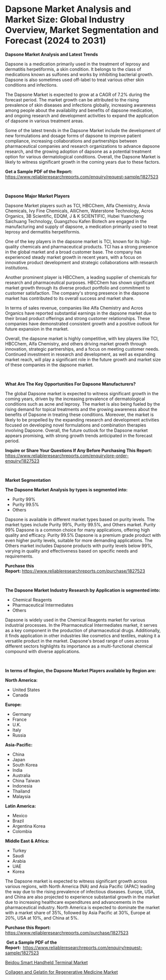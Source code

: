 <p><h1>Dapsone Market Analysis and Market Size: Global Industry Overview, Market Segmentation and Forecast (2024 to 2031)</h1></p><p><strong>Dapsone Market Analysis and Latest Trends</strong></p>
<p><p>Dapsone is a medication primarily used in the treatment of leprosy and dermatitis herpetiformis, a skin condition. It belongs to the class of medications known as sulfones and works by inhibiting bacterial growth. Dapsone is also sometimes used off-label to treat various other skin conditions and infections.</p><p>The Dapsone Market is expected to grow at a CAGR of 7.2% during the forecast period. The market growth can be attributed to the rising prevalence of skin diseases and infections globally, increasing awareness among people about the availability and benefits of dapsone medication, and ongoing research and development activities to expand the application of dapsone in various treatment areas.</p><p>Some of the latest trends in the Dapsone Market include the development of new formulations and dosage forms of dapsone to improve patient compliance, increasing collaborations and partnerships between pharmaceutical companies and research organizations to advance dapsone research, and the growing adoption of dapsone as a potential treatment option for various dermatological conditions. Overall, the Dapsone Market is likely to witness significant growth in the coming years due to these factors.</p></p>
<p><strong>Get a Sample PDF of the Report:&nbsp;</strong> <a href="https://www.reliableresearchreports.com/enquiry/request-sample/1827523">https://www.reliableresearchreports.com/enquiry/request-sample/1827523</a></p>
<p>&nbsp;</p>
<p><strong>Dapsone Major Market Players</strong></p>
<p><p>Dapsone Market players such as TCI, HBCChem, Alfa Chemistry, Anvia Chemicals, Ivy Fine Chemicals, AlliChem, Waterstone Technology, Acros Organics, 3B Scientific, EDQM, J & K SCIENTIFIC, Hubei Yuancheng Saichuang Technology, Guangzhou Kafen Biotech are engaged in the manufacturing and supply of dapsone, a medication primarily used to treat leprosy and dermatitis herpetiformis.</p><p>One of the key players in the dapsone market is TCI, known for its high-quality chemicals and pharmaceutical products. TCI has a strong presence in the global market and a broad customer base. The company has experienced steady market growth in recent years, with a focus on innovative product development and strategic collaborations with research institutions.</p><p>Another prominent player is HBCChem, a leading supplier of chemicals for research and pharmaceutical purposes. HBCChem has shown significant market growth through its diverse product portfolio and commitment to customer satisfaction. The company's strong presence in the dapsone market has contributed to its overall success and market share.</p><p>In terms of sales revenue, companies like Alfa Chemistry and Acros Organics have reported substantial earnings in the dapsone market due to their broad product offerings and strong customer relationships. These companies have demonstrated consistent growth and a positive outlook for future expansion in the market.</p><p>Overall, the dapsone market is highly competitive, with key players like TCI, HBCChem, Alfa Chemistry, and others driving market growth through innovation, strategic partnerships, and a focus on meeting customer needs. Continued investment in research and development, as well as expanding market reach, will play a significant role in the future growth and market size of these companies in the dapsone market.</p></p>
<p>&nbsp;</p>
<p><strong>What Are The Key Opportunities For Dapsone Manufacturers?</strong></p>
<p><p>The global Dapsone market is expected to witness significant growth in the coming years, driven by the increasing prevalence of dermatological conditions such as acne and leprosy. The market is also being fueled by the rising demand for topical treatments and the growing awareness about the benefits of Dapsone in treating these conditions. Moreover, the market is likely to be propelled by the expanding research and development activities focused on developing novel formulations and combination therapies involving Dapsone. Overall, the future outlook for the Dapsone market appears promising, with strong growth trends anticipated in the forecast period.</p></p>
<p><strong>Inquire or Share Your Questions If Any Before Purchasing This Report:</strong> <a href="https://www.reliableresearchreports.com/enquiry/pre-order-enquiry/1827523">https://www.reliableresearchreports.com/enquiry/pre-order-enquiry/1827523</a></p>
<p>&nbsp;</p>
<p><strong>Market Segmentation</strong></p>
<p><strong>The Dapsone Market Analysis by types is segmented into:</strong></p>
<p><ul><li>Purity 99%</li><li>Purity 99.5%</li><li>Others</li></ul></p>
<p><p>Dapsone is available in different market types based on purity levels. The market types include Purity 99%, Purity 99.5%, and Others market. Purity 99% Dapsone is a common choice for many applications, offering high quality and efficacy. Purity 99.5% Dapsone is a premium grade product with even higher purity levels, suitable for more demanding applications. The Others market includes Dapsone products with purity levels below 99%, varying in quality and effectiveness based on specific needs and requirements.</p></p>
<p><strong>Purchase this Report:&nbsp;</strong><a href="https://www.reliableresearchreports.com/purchase/1827523">https://www.reliableresearchreports.com/purchase/1827523</a></p>
<p>&nbsp;</p>
<p><strong>The Dapsone Market Industry Research by Application is segmented into:</strong></p>
<p><ul><li>Chemical Reagents</li><li>Pharmaceutical Intermediates</li><li>Others</li></ul></p>
<p><p>Dapsone is widely used in the Chemical Reagents market for various industrial processes. In the Pharmaceutical Intermediates market, it serves as a key component in the production of pharmaceutical drugs. Additionally, it finds application in other industries like cosmetics and textiles, making it a versatile product in the market. Dapsone's broad range of uses across different sectors highlights its importance as a multi-functional chemical compound with diverse applications.</p></p>
<p>&nbsp;</p>
<p><strong>In terms of Region, the Dapsone Market Players available by Region are:</strong></p>
<p>
    <p> <strong> North America: </strong>
        <ul>
            <li>United States</li>
            <li>Canada</li>
        </ul>
        </p> 
    <p> <strong> Europe: </strong>
        <ul>
            <li>Germany</li>
            <li>France</li>
            <li>U.K.</li>
            <li>Italy</li>
            <li>Russia</li>
        </ul>
        </p> 
    <p> <strong> Asia-Pacific: </strong>
        <ul>
            <li>China</li>
            <li>Japan</li>
            <li>South Korea</li>
            <li>India</li>
            <li>Australia</li>
            <li>China Taiwan</li>
            <li>Indonesia</li>
            <li>Thailand</li>
            <li>Malaysia</li>
        </ul>
        </p> 
    <p> <strong> Latin America: </strong>
        <ul>
            <li>Mexico</li>
            <li>Brazil</li>
            <li>Argentina Korea</li>
            <li>Colombia</li>
        </ul>
        </p> 
    <p> <strong> Middle East & Africa: </strong>
        <ul>
            <li>Turkey</li>
            <li>Saudi</li>
            <li>Arabia</li>
            <li>UAE</li>
            <li>Korea</li>
        </ul>
    </p>
    </p>
<p><p>The Dapsone market is expected to witness significant growth across various regions, with North America (NA) and Asia Pacific (APAC) leading the way due to the rising prevalence of infectious diseases. Europe, USA, and China are also projected to experience substantial growth in the market due to increasing healthcare expenditures and advancements in the pharmaceutical industry. North America is expected to dominate the market with a market share of 35%, followed by Asia Pacific at 30%, Europe at 20%, USA at 10%, and China at 5%.</p></p>
<p><strong>Purchase this Report: </strong><a href="https://www.reliableresearchreports.com/purchase/1827523">https://www.reliableresearchreports.com/purchase/1827523</a></p>
<p>&nbsp;<strong>Get a Sample PDF of the Report:&nbsp;&nbsp;</strong><a href="https://www.reliableresearchreports.com/enquiry/request-sample/1827523">https://www.reliableresearchreports.com/enquiry/request-sample/1827523</a></p>
<p><strong></strong></p>
<p><p><a href="https://view.publitas.com/reportprime-1/beidou-smart-handheld-terminal-market-centers-on-aspects-such-as-market-growth-market-share-market-opportunity-and-projected-forecasts-spanning-from-2024-to-2031/">Beidou Smart Handheld Terminal Market</a></p><p><a href="https://glittery-fuchsia-86a.notion.site/Collagen-and-Gelatin-for-Regenerative-Medicine-Market-Research-Report-Provides-thorough-Industry-Ove-88854c4ae5ea4a55a099c91cf4fd39ed">Collagen and Gelatin for Regenerative Medicine Market</a></p></p>